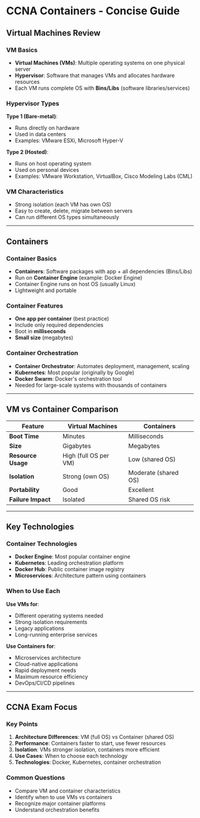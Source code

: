 # CCNA Containers - Concise Guide

## Virtual Machines Review

### VM Basics
- **Virtual Machines (VMs)**: Multiple operating systems on one physical server
- **Hypervisor**: Software that manages VMs and allocates hardware resources
- Each VM runs complete OS with **Bins/Libs** (software libraries/services)

### Hypervisor Types
**Type 1 (Bare-metal)**:
- Runs directly on hardware
- Used in data centers
- Examples: VMware ESXi, Microsoft Hyper-V

**Type 2 (Hosted)**:
- Runs on host operating system
- Used on personal devices
- Examples: VMware Workstation, VirtualBox, Cisco Modeling Labs (CML)

### VM Characteristics
- Strong isolation (each VM has own OS)
- Easy to create, delete, migrate between servers
- Can run different OS types simultaneously

---

## Containers

### Container Basics
- **Containers**: Software packages with app + all dependencies (Bins/Libs)
- Run on **Container Engine** (example: Docker Engine)
- Container Engine runs on host OS (usually Linux)
- Lightweight and portable

### Container Features
- **One app per container** (best practice)
- Include only required dependencies
- Boot in **milliseconds**
- **Small size** (megabytes)

### Container Orchestration
- **Container Orchestrator**: Automates deployment, management, scaling
- **Kubernetes**: Most popular (originally by Google)
- **Docker Swarm**: Docker's orchestration tool
- Needed for large-scale systems with thousands of containers

---

## VM vs Container Comparison

| Feature | Virtual Machines | Containers |
|---------|------------------|------------|
| **Boot Time** | Minutes | Milliseconds |
| **Size** | Gigabytes | Megabytes |
| **Resource Usage** | High (full OS per VM) | Low (shared OS) |
| **Isolation** | Strong (own OS) | Moderate (shared OS) |
| **Portability** | Good | Excellent |
| **Failure Impact** | Isolated | Shared OS risk |

---

## Key Technologies

### Container Technologies
- **Docker Engine**: Most popular container engine
- **Kubernetes**: Leading orchestration platform
- **Docker Hub**: Public container image registry
- **Microservices**: Architecture pattern using containers

### When to Use Each

**Use VMs for**:
- Different operating systems needed
- Strong isolation requirements
- Legacy applications
- Long-running enterprise services

**Use Containers for**:
- Microservices architecture
- Cloud-native applications
- Rapid deployment needs
- Maximum resource efficiency
- DevOps/CI/CD pipelines

---

## CCNA Exam Focus

### Key Points
1. **Architecture Differences**: VM (full OS) vs Container (shared OS)
2. **Performance**: Containers faster to start, use fewer resources
3. **Isolation**: VMs stronger isolation, containers more efficient
4. **Use Cases**: When to choose each technology
5. **Technologies**: Docker, Kubernetes, container orchestration

### Common Questions
- Compare VM and container characteristics
- Identify when to use VMs vs containers
- Recognize major container platforms
- Understand orchestration benefits
